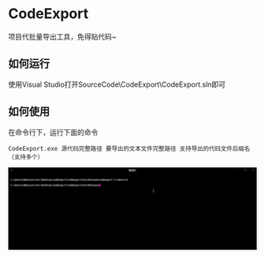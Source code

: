 # CodeExport
项目代批量导出工具，免得贴代码~

## 如何运行

使用Visual Studio打开SourceCode\CodeExport\CodeExport.sln即可

## 如何使用

在命令行下，运行下面的命令

```
CodeExport.exe 源代码完整路径 要导出的文本文件完整路径 支持导出的代码文件后缀名（支持多个）
```

![](run1.gif)